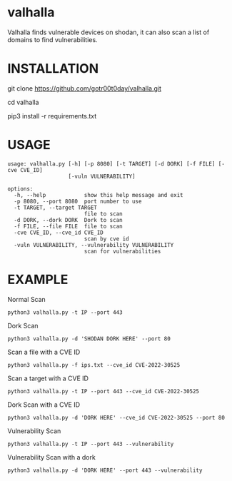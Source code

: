 # valhalla
Valhalla finds vulnerable devices on shodan, it can also scan a list of domains to find vulnerabilities.

# INSTALLATION

git clone https://github.com/gotr00t0day/valhalla.git

cd valhalla

pip3 install -r requirements.txt

# USAGE

```
usage: valhalla.py [-h] [-p 8080] [-t TARGET] [-d DORK] [-f FILE] [-cve CVE_ID]
                   [-vuln VULNERABILITY]

options:
  -h, --help            show this help message and exit
  -p 8080, --port 8080  port number to use
  -t TARGET, --target TARGET
                        file to scan
  -d DORK, --dork DORK  Dork to scan
  -f FILE, --file FILE  file to scan
  -cve CVE_ID, --cve_id CVE_ID
                        scan by cve id
  -vuln VULNERABILITY, --vulnerability VULNERABILITY
                        scan for vulnerabilities 
 ```

 # EXAMPLE

Normal Scan
```
python3 valhalla.py -t IP --port 443
```
Dork Scan
```
python3 valhalla.py -d 'SHODAN DORK HERE' --port 80
```
Scan a file with a CVE ID
```
python3 valhalla.py -f ips.txt --cve_id CVE-2022-30525
```
Scan a target with a CVE ID
```
python3 valhalla.py -t IP --port 443 --cve_id CVE-2022-30525
```
Dork Scan with a CVE ID
```
python3 valhalla.py -d 'DORK HERE' --cve_id CVE-2022-30525 --port 80
```
Vulnerability Scan
```
python3 valhalla.py -t IP --port 443 --vulnerability
```
Vulnerability Scan with a dork
```
python3 valhalla.py -d 'DORK HERE' --port 443 --vulnerability
```
